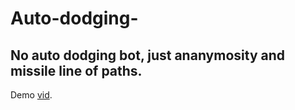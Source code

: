 # Auto-dodging-

## No auto dodging bot, just ananymosity and missile line of paths.
Demo [vid](https://www.youtube.com/watch?v=ubTmQLP2Kb0).
